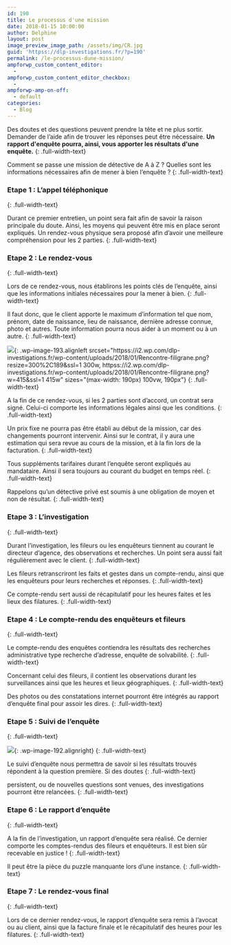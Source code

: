 ```yaml
---
id: 190
title: Le processus d'une mission
date: 2018-01-15 10:00:00
author: Delphine
layout: post
image_preview_image_path: /assets/img/CR.jpg
guid: 'httpss://dlp-investigations.fr/?p=190'
permalink: /le-processus-dune-mission/
ampforwp_custom_content_editor:
  -
ampforwp_custom_content_editor_checkbox:
  -
ampforwp-amp-on-off:
  - default
categories:
  - Blog
---
```


Des doutes et des questions peuvent prendre la t&ecirc;te et ne plus sortir. Demander de l’aide afin de trouver les r&eacute;ponses peut &ecirc;tre n&eacute;cessaire. **Un rapport d'enqu&ecirc;te pourra, ainsi, vous apporter les r&eacute;sultats d'une enqu&ecirc;te.**
{: .full-width-text}

Comment se passe une mission de d&eacute;tective de A &agrave; Z ? Quelles sont les informations n&eacute;cessaires afin de mener &agrave; bien l’enqu&ecirc;te ?<!--base32-c9gq6t9k68pp6eb7e4v78ebb6rw70w1retnpgt9memvkgt9hchhkjtvh6tu3jutp70pp4rbkcmtk4-base32-->
{: .full-width-text}

### Etape 1 : L’appel t&eacute;l&eacute;phonique
{: .full-width-text}

Durant ce premier entretien, un point sera fait afin de savoir la raison principale du doute. Ainsi, les moyens qui peuvent &ecirc;tre mis en place seront expliqu&eacute;s. Un rendez-vous physique sera propos&eacute; afin d’avoir une meilleure compr&eacute;hension pour les 2 parties.
{: .full-width-text}

### Etape 2 : Le rendez-vous
{: .full-width-text}

Lors de ce rendez-vous, nous &eacute;tablirons les points cl&eacute;s de l’enqu&ecirc;te, ainsi que les informations initiales n&eacute;cessaires pour la mener &agrave; bien.
{: .full-width-text}

Il faut donc, que le client apporte le maximum d’information tel que nom, pr&eacute;nom, date de naissance, lieu de naissance, derni&egrave;re adresse connue, photo et autres. Toute information pourra nous aider &agrave; un moment ou &agrave; un autre.
{: .full-width-text}

![](httpss://i2.wp.com/dlp-investigations.fr/wp-content/uploads/2018/01/Rencontre-filigrane.png?resize=190%2C120&amp;ssl=1){: .wp-image-193.alignleft srcset="httpss://i2.wp.com/dlp-investigations.fr/wp-content/uploads/2018/01/Rencontre-filigrane.png?resize=300%2C189&amp;ssl=1 300w, httpss://i2.wp.com/dlp-investigations.fr/wp-content/uploads/2018/01/Rencontre-filigrane.png?w=415&amp;ssl=1 415w" sizes="(max-width: 190px) 100vw, 190px"}
{: .full-width-text}

A la fin de ce rendez-vous, si les 2 parties sont d’accord, un contrat sera sign&eacute;. Celui-ci comporte les informations l&eacute;gales ainsi que les conditions.
{: .full-width-text}

Un prix fixe ne pourra pas &ecirc;tre &eacute;tabli au d&eacute;but de la mission, car des changements pourront intervenir. Ainsi sur le contrat, il y aura une estimation qui sera revue au cours de la mission, et &agrave; la fin lors de la facturation.
{: .full-width-text}

Tous suppl&eacute;ments tarifaires durant l’enqu&ecirc;te seront expliqu&eacute;s au mandataire. Ainsi il sera toujours au courant du budget en temps r&eacute;el.
{: .full-width-text}

Rappelons qu’un d&eacute;tective priv&eacute; est soumis &agrave; une obligation de moyen et non de r&eacute;sultat.
{: .full-width-text}

### Etape 3 : L’investigation
{: .full-width-text}

Durant l’investigation, les fileurs ou les enqu&ecirc;teurs tiennent au courant le directeur d’agence, des observations et recherches. Un point sera aussi fait r&eacute;guli&egrave;rement avec le client.
{: .full-width-text}

Les fileurs retranscriront les faits et gestes dans un compte-rendu, ainsi que les enqu&ecirc;teurs pour leurs recherches et r&eacute;ponses.
{: .full-width-text}

Ce compte-rendu sert aussi de r&eacute;capitulatif pour les heures faites et les lieux des filatures.
{: .full-width-text}

### Etape 4 : Le compte-rendu des enqu&ecirc;teurs et fileurs
{: .full-width-text}

Le compte-rendu des enqu&ecirc;tes contiendra les r&eacute;sultats des recherches administrative type recherche d’adresse, enqu&ecirc;te de solvabilit&eacute;.
{: .full-width-text}

Concernant celui des fileurs, il contient les observations durant les surveillances ainsi que les heures et lieux g&eacute;ographiques.
{: .full-width-text}

Des photos ou des constatations internet pourront &ecirc;tre int&eacute;gr&eacute;s au rapport d’enqu&ecirc;te final pour assoir les dires.
{: .full-width-text}

### Etape 5 : Suivi de l’enqu&ecirc;te
{: .full-width-text}

![](httpss://i0.wp.com/dlp-investigations.fr/wp-content/uploads/2018/01/CR.jpg?resize=173%2C115&amp;ssl=1){: .wp-image-192.alignright}
{: .full-width-text}

Le suivi d’enqu&ecirc;te nous permettra de savoir si les r&eacute;sultats trouv&eacute;s r&eacute;pondent &agrave; la question premi&egrave;re. Si des doutes
{: .full-width-text}

persistent, ou de nouvelles questions sont venues, des investigations pourront &ecirc;tre relanc&eacute;es.
{: .full-width-text}

### Etape 6 : Le rapport d’enqu&ecirc;te
{: .full-width-text}

A la fin de l’investigation, un rapport d’enqu&ecirc;te sera r&eacute;alis&eacute;. Ce dernier comporte les comptes-rendus des fileurs et enqu&ecirc;teurs. Il est bien s&ucirc;r recevable en justice !
{: .full-width-text}

Il peut &ecirc;tre la pi&egrave;ce du puzzle manquante lors d’une instance.
{: .full-width-text}

### Etape 7 : Le rendez-vous final
{: .full-width-text}

Lors de ce dernier rendez-vous, le rapport d’enqu&ecirc;te sera remis &agrave; l’avocat ou au client, ainsi que la facture finale et le r&eacute;capitulatif des heures pour les filatures.
{: .full-width-text}